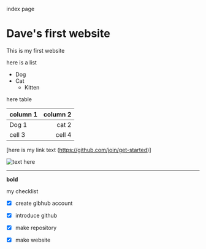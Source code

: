 index page

# Dave's first website

This is my first website

here is a list

- Dog
- Cat
    - Kitten

here table

column 1 | column 2
---|---:
Dog 1   | cat 2
cell 3 | cell 4

[here is my link text (https://github.com/join/get-started)]

![text here](https://www.sciencemag.org/sites/default/files/styles/article_main_large/public/dogs_1280p_0.jpg?itok=cnRk0HYq)

---

**bold**

my checklist

- [x] create gibhub account
- [x] introduce github
- [x] make repository
- [x] make website

